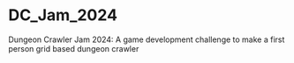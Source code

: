 # DC_Jam_2024
Dungeon Crawler Jam 2024: A game development challenge to make a first person grid based dungeon crawler
